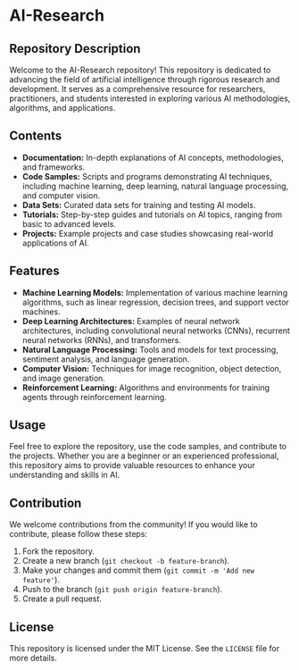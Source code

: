 # AI-Research

## Repository Description
Welcome to the AI-Research repository! This repository is dedicated to advancing the field of artificial intelligence through rigorous research and development. It serves as a comprehensive resource for researchers, practitioners, and students interested in exploring various AI methodologies, algorithms, and applications.

## Contents
- **Documentation:** In-depth explanations of AI concepts, methodologies, and frameworks.
- **Code Samples:** Scripts and programs demonstrating AI techniques, including machine learning, deep learning, natural language processing, and computer vision.
- **Data Sets:** Curated data sets for training and testing AI models.
- **Tutorials:** Step-by-step guides and tutorials on AI topics, ranging from basic to advanced levels.
- **Projects:** Example projects and case studies showcasing real-world applications of AI.

## Features
- **Machine Learning Models:** Implementation of various machine learning algorithms, such as linear regression, decision trees, and support vector machines.
- **Deep Learning Architectures:** Examples of neural network architectures, including convolutional neural networks (CNNs), recurrent neural networks (RNNs), and transformers.
- **Natural Language Processing:** Tools and models for text processing, sentiment analysis, and language generation.
- **Computer Vision:** Techniques for image recognition, object detection, and image generation.
- **Reinforcement Learning:** Algorithms and environments for training agents through reinforcement learning.

## Usage
Feel free to explore the repository, use the code samples, and contribute to the projects. Whether you are a beginner or an experienced professional, this repository aims to provide valuable resources to enhance your understanding and skills in AI.

## Contribution
We welcome contributions from the community! If you would like to contribute, please follow these steps:
1. Fork the repository.
2. Create a new branch (`git checkout -b feature-branch`).
3. Make your changes and commit them (`git commit -m 'Add new feature'`).
4. Push to the branch (`git push origin feature-branch`).
5. Create a pull request.

## License
This repository is licensed under the MIT License. See the `LICENSE` file for more details.
